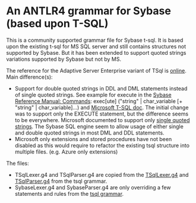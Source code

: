 # An ANTLR4 grammar for Sybase (based upon T-SQL)

This is a community supported grammar file for Sybase t-sql. It is based upon the existing t-sql for MS SQL server and still contains structures not supported by Sybase. But it has been extended to support quoted strings variations supported by Sybase but not by MS.

The reference for the Adaptive Server Enterprise variant of TSql is [online](https://help.sap.com/docs/SAP_ASE/e0d4539d39c34f52ae9ef822c2060077/aafa4e4ebc2b101482b9d943f723d6e6.html).
Main difference(s):
- Support for double quoted strings in DDL and DML statements instead of single quoted strings. See example for execute in the [Sybase Reference Manual: Commands](https://help.sap.com/docs/SAP_ASE/e0d4539d39c34f52ae9ef822c2060077/ab2cd64abc2b101486cbba68f2c5a234.html): exec[ute] ("string" | char_variable [+ "string" | char_variable]...) and [Microsoft T-SQL doc](https://learn.microsoft.com/en-us/sql/t-sql/language-elements/execute-transact-sql?view=sql-server-ver16). The initial change was to support only the EXECUTE statement, but the difference seems to be everywhere. Microsoft documented to support only [single quoted strings](https://learn.microsoft.com/en-us/sql/t-sql/queries/select-transact-sql?view=sql-server-ver16). The Sybase SQL engine seem to allow usage of either single and double quoted strings in most DML and DDL statements.
- Microsoft only extensions and stored procedures have not been disabled as this would require to refactor the existing tsql structure into multiple files. (e.g. Azure only extensions)

The files:
- TSqlLexer.g4 and TSqlParser.g4 are copied from the [TSqlLexer.g4](../tsql/TSqlLexer.g4) and [TSqlParser.g4](../tsql/TSqlParser.g4) from the tsql grammar.
- SybaseLexer.g4 and SybaseParser.g4 are only overriding a few statements and rules from the [tsql grammar](../tsql).
